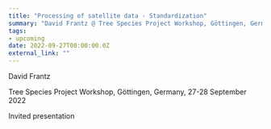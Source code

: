 ```yaml
---
title: "Processing of satellite data - Standardization"
summary: "David Frantz @ Tree Species Project Workshop, Göttingen, Germany, 27-28 September 2022"
tags:
- upcoming
date: 2022-09-27T00:00:00.0Z
external_link: ""
---
```


David Frantz

Tree Species Project Workshop, Göttingen, Germany, 27-28 September 2022

Invited presentation
